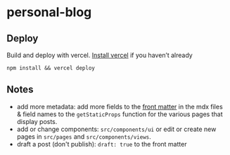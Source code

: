 # personal-blog

## Deploy

Build and deploy with vercel. [Install vercel](https://vercel.com/download) if you haven’t already

```
npm install && vercel deploy
```

## Notes

- add more metadata: add more fields to the [front matter](https://jekyllrb.com/docs/front-matter/) in the mdx files & field names to the `getStaticProps` function for the various pages that display posts.
- add or change components: `src/components/ui` or edit or create new pages in `src/pages` and `src/components/views`. 
- draft a post (don't publish): `draft: true` to the front matter
